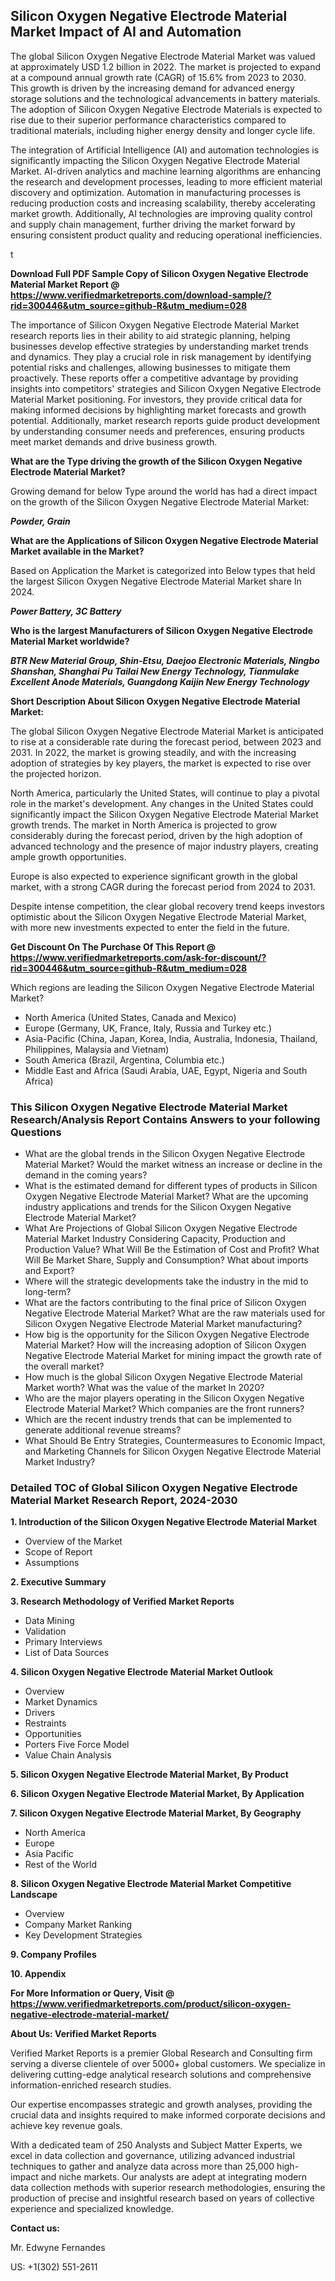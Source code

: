<h2>Silicon Oxygen Negative Electrode Material Market Impact of AI and Automation</h2><p>The global Silicon Oxygen Negative Electrode Material Market was valued at approximately USD 1.2 billion in 2022. The market is projected to expand at a compound annual growth rate (CAGR) of 15.6% from 2023 to 2030. This growth is driven by the increasing demand for advanced energy storage solutions and the technological advancements in battery materials. The adoption of Silicon Oxygen Negative Electrode Materials is expected to rise due to their superior performance characteristics compared to traditional materials, including higher energy density and longer cycle life.</p><p>The integration of Artificial Intelligence (AI) and automation technologies is significantly impacting the Silicon Oxygen Negative Electrode Material Market. AI-driven analytics and machine learning algorithms are enhancing the research and development processes, leading to more efficient material discovery and optimization. Automation in manufacturing processes is reducing production costs and increasing scalability, thereby accelerating market growth. Additionally, AI technologies are improving quality control and supply chain management, further driving the market forward by ensuring consistent product quality and reducing operational inefficiencies.</p>t</p><p id="" class=""><strong>Download Full PDF Sample Copy of Silicon Oxygen Negative Electrode Material Market Report @ <a href="https://www.verifiedmarketreports.com/download-sample/?rid=300446&utm_source=github-R&utm_medium=028" target="_blank">https://www.verifiedmarketreports.com/download-sample/?rid=300446&utm_source=github-R&utm_medium=028</a></strong></p><p>The importance of&nbsp;Silicon Oxygen Negative Electrode Material Market research reports lies in their ability to aid strategic planning, helping businesses develop effective strategies by understanding market trends and dynamics. They play a crucial role in risk management by identifying potential risks and challenges, allowing businesses to mitigate them proactively. These reports offer a competitive advantage by providing insights into competitors' strategies and Silicon Oxygen Negative Electrode Material Market positioning. For investors, they provide critical data for making informed decisions by highlighting market forecasts and growth potential. Additionally, market research reports guide product development by understanding consumer needs and preferences, ensuring products meet market demands and drive business growth.</p><p><strong>What are the&nbsp;Type driving the growth of the Silicon Oxygen Negative Electrode Material Market?</strong></p><p id="" class="">Growing demand for below Type around the world has had a direct impact on the growth of the Silicon Oxygen Negative Electrode Material Market:</p><em><strong>Powder, Grain</strong></em></p><strong>What are the&nbsp;Applications&nbsp;of Silicon Oxygen Negative Electrode Material Market available in the Market?</strong></p><p id="" class="">Based on Application the Market is categorized into Below types that held the largest Silicon Oxygen Negative Electrode Material Market share In 2024.</p><em><strong>Power Battery, 3C Battery</strong></em></p><strong>Who is the largest Manufacturers of Silicon Oxygen Negative Electrode Material Market worldwide?</strong></p><p><em><strong>BTR New Material Group, Shin-Etsu, Daejoo Electronic Materials, Ningbo Shanshan, Shanghai Pu Tailai New Energy Technology, Tianmulake Excellent Anode Materials, Guangdong Kaijin New Energy Technology</strong></em></p><p id="" class=""><strong>Short Description About Silicon Oxygen Negative Electrode Material Market:</strong></p><p>The global Silicon Oxygen Negative Electrode Material Market is anticipated to rise at a considerable rate during the forecast period, between 2023 and 2031. In 2022, the market is growing steadily, and with the increasing adoption of strategies by key players, the market is expected to rise over the projected horizon.</p><p>North America, particularly the United States, will continue to play a pivotal role in the market's development. Any changes in the United States could significantly impact the Silicon Oxygen Negative Electrode Material Market growth trends. The market in North America is projected to grow considerably during the forecast period, driven by the high adoption of advanced technology and the presence of major industry players, creating ample growth opportunities.</p><p>Europe is also expected to experience significant growth in the global market, with a strong CAGR during the forecast period from 2024 to 2031.</p><p>Despite intense competition, the clear global recovery trend keeps investors optimistic about the Silicon Oxygen Negative Electrode Material Market, with more new investments expected to enter the field in the future.</p><p id="" class=""><strong>Get Discount On The Purchase Of This Report @ <a href="https://www.verifiedmarketreports.com/ask-for-discount/?rid=300446&utm_source=github-R&utm_medium=028" target="_blank">https://www.verifiedmarketreports.com/ask-for-discount/?rid=300446&utm_source=github-R&utm_medium=028</a></strong></p>Which regions are leading the Silicon Oxygen Negative Electrode Material Market?</p><ul><li>North America (United States, Canada and Mexico)</li><li>Europe (Germany, UK, France, Italy, Russia and Turkey etc.)</li><li>Asia-Pacific (China, Japan, Korea, India, Australia, Indonesia, Thailand, Philippines, Malaysia and Vietnam)</li><li>South America (Brazil, Argentina, Columbia etc.)</li><li>Middle East and Africa (Saudi Arabia, UAE, Egypt, Nigeria and South Africa)</li></ul><h3 id="" class="">This Silicon Oxygen Negative Electrode Material Market Research/Analysis Report Contains Answers to your following Questions</h3><ul><li>What are the global trends in the Silicon Oxygen Negative Electrode Material Market? Would the market witness an increase or decline in the demand in the coming years?</li><li>What is the estimated demand for different types of products in Silicon Oxygen Negative Electrode Material Market? What are the upcoming industry applications and trends for the Silicon Oxygen Negative Electrode Material Market?</li><li>What Are Projections of Global Silicon Oxygen Negative Electrode Material Market Industry Considering Capacity, Production and Production Value? What Will Be the Estimation of Cost and Profit? What Will Be Market Share, Supply and Consumption? What about imports and Export?</li><li>Where will the strategic developments take the industry in the mid to long-term?</li><li>What are the factors contributing to the final price of Silicon Oxygen Negative Electrode Material Market? What are the raw materials used for Silicon Oxygen Negative Electrode Material Market manufacturing?</li><li>How big is the opportunity for the Silicon Oxygen Negative Electrode Material Market? How will the increasing adoption of Silicon Oxygen Negative Electrode Material Market for mining impact the growth rate of the overall market?</li><li>How much is the global Silicon Oxygen Negative Electrode Material Market worth? What was the value of the market In 2020?</li><li>Who are the major players operating in the Silicon Oxygen Negative Electrode Material Market? Which companies are the front runners?</li><li>Which are the recent industry trends that can be implemented to generate additional revenue streams?</li><li>What Should Be Entry Strategies, Countermeasures to Economic Impact, and Marketing Channels for Silicon Oxygen Negative Electrode Material Market Industry?</li></ul><h3 id="" class="">Detailed TOC of Global Silicon Oxygen Negative Electrode Material Market Research Report, 2024-2030</h3><p id="" class=""><strong>1. Introduction of the Silicon Oxygen Negative Electrode Material Market</strong></p><ul><li>Overview of the Market</li><li>Scope of Report</li><li>Assumptions</li></ul><p id="" class=""><strong>2. Executive Summary</strong></p><p id="" class=""><strong>3. Research Methodology of Verified Market Reports</strong></p><ul><li>Data Mining</li><li>Validation</li><li>Primary Interviews</li><li>List of Data Sources</li></ul><p id="" class=""><strong>4. Silicon Oxygen Negative Electrode Material Market Outlook</strong></p><ul><li>Overview</li><li>Market Dynamics</li><li>Drivers</li><li>Restraints</li><li>Opportunities</li><li>Porters Five Force Model</li><li>Value Chain Analysis</li></ul><p id="" class=""><strong>5. Silicon Oxygen Negative Electrode Material Market, By Product</strong></p><p id="" class=""><strong>6. Silicon Oxygen Negative Electrode Material Market, By Application</strong></p><p id="" class=""><strong>7. Silicon Oxygen Negative Electrode Material Market, By Geography</strong></p><ul><li>North America</li><li>Europe</li><li>Asia Pacific</li><li>Rest of the World</li></ul><p id="" class=""><strong>8. Silicon Oxygen Negative Electrode Material Market Competitive Landscape</strong></p><ul><li>Overview</li><li>Company Market Ranking</li><li>Key Development Strategies</li></ul><p id="" class=""><strong>9. Company Profiles</strong></p><p id="" class=""><strong>10. Appendix</strong></p><p id="" class=""><strong>For More Information or Query, Visit @ <a href="https://www.verifiedmarketreports.com/product/silicon-oxygen-negative-electrode-material-market/" target="_blank">https://www.verifiedmarketreports.com/product/silicon-oxygen-negative-electrode-material-market/</a></strong></p><p id="" class=""><strong>About Us: Verified Market Reports</strong></p><p id="" class="">Verified Market Reports is a premier Global Research and Consulting firm serving a diverse clientele of over 5000+ global customers. We specialize in delivering cutting-edge analytical research solutions and comprehensive information-enriched research studies.</p><p id="" class="">Our expertise encompasses strategic and growth analyses, providing the crucial data and insights required to make informed corporate decisions and achieve key revenue goals.</p><p id="" class="">With a dedicated team of 250 Analysts and Subject Matter Experts, we excel in data collection and governance, utilizing advanced industrial techniques to gather and analyze data across more than 25,000 high-impact and niche markets. Our analysts are adept at integrating modern data collection methods with superior research methodologies, ensuring the production of precise and insightful research based on years of collective experience and specialized knowledge.</p><p id="" class=""><strong>Contact us:</strong></p><p id="" class="">Mr. Edwyne Fernandes</p><p id="" class="">US: +1(302) 551-2611</p>